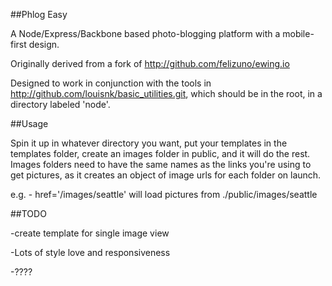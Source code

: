 ##Phlog Easy

A Node/Express/Backbone based photo-blogging platform with a mobile-first design.

Originally derived from a fork of http://github.com/felizuno/ewing.io

Designed to work in conjunction with the tools in http://github.com/louisnk/basic_utilities.git, which should be in the root, in a directory labeled 'node'.


##Usage

Spin it up in whatever directory you want, put your templates in the templates folder, create an images folder in public, and it will do the rest. Images folders need to have the same names as the links you're using to get pictures, as it creates an object of image urls for each folder on launch.

e.g. - href='/images/seattle' will load pictures from ./public/images/seattle 


##TODO

-create template for single image view

-Lots of style love and responsiveness

-????


